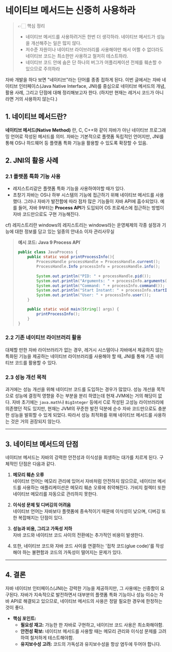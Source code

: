# 네이티브 메서드는 신중히 사용하라

>👉🏻 핵심 정리
> - 네이티브 메서드를 사용하려거든 한번 더 생각하라. 네이티브 메서드가 성능을 개선해주는 일은 많지 않다.
> - 저수준 자원이나 네이티브 라이브러리를 사용해야만 해서 어쩔 수 없더라도 네이티브 코드는 최소한만 사용하고 철저히 테스트하라.
> - 네이티브 코드 안에 숨은 단 하나의 버그가 어플리케이션 전체를 훼손할 수 있으므로 주의하라

자바 개발을 하다 보면 "네이티브"라는 단어를 종종 접하게 된다.
이번 글에서는 자바 네이티브 인터페이스(Java Native Interface, JNI)를 중심으로 
네이티브 메서드의 개념, 활용 사례, 그리고 단점에 대해 정리해보고자 한다.
(하지만 현재는 레거시 코드가 아니라면 거의 사용하지 않는다.)

## 1. 네이티브 메서드란?

**네이티브 메서드(Native Method)** 란, C, C++와 같이 자바가 아닌 네이티브 프로그래밍 언어로 작성된 메서드를 의미. 
자바는 기본적으로 플랫폼 독립적인 언어지만, JNI를 통해 OS나 하드웨어 등 플랫폼 특화 기능을 활용할 수 있도록 확장할 수 있음.



## 2. JNI의 활용 사례

### 2.1 플랫폼 특화 기능 사용

- 레지스트리같은 플랫폼 특화 기능을 사용하여야할 때가 있다. 
- 초창기 자바는 OS나 하부 시스템의 기능에 접근하기 위해 네이티브 메서드를 사용했다.
그러나 자바가 발전함에 따라 점차 많은 기능들이 자바 API에 흡수되었다. 
예를 들어, 자바 9부터는 **Process API**가 도입되어 OS 프로세스에 접근하는 방법이 자바 코드만으로도 구현 가능해진다.

cf) 레지스트리란
windows의 레지스트리는 windows라는 운영체제의 각종 설정과 기능에 대한 정보를 담고 있는 일종의 안내소 이자 관리사무실

> **예시 코드: Java 9 Process API**`
>
> ```java
> public class JavaProcess {
>     public static void printProcessInfo(){
>         ProcessHandle processHandle = ProcessHandle.current();
>         ProcessHandle.Info processInfo = processHandle.info();
>     
>         System.out.println("PID: " + processHandle.pid());
>         System.out.println("Arguments: " + processInfo.arguments());
>         System.out.println("Command: " + processInfo.command());
>         System.out.println("Start Instant: " + processInfo.startInstant());
>         System.out.println("User: " + processInfo.user());    
>     }
> 
>     public static void main(String[] args) {
>         printProcessInfo();
>     }
> }
> ```

### 2.2 기존 네이티브 라이브러리 활용

대체할 만한 자바 라이브러리가 없는 경우, 레거시 시스템이나 자바에서 제공하지 않는 특화된 기능을 제공하는 네이티브 라이브러리를 사용해야 할 때, 
JNI를 통해 기존 네이티브 코드를 활용할 수 있다.

### 2.3 성능 개선 목적

과거에는 성능 개선을 위해 네이티브 코드를 도입하는 경우가 많았다. 
성능 개선을 목적으로 성능에 결정적 영향을 주는 부분을 분리 하였는데 현재 JVM에는 거의 해당이 없다. 
자바 초기에는 `java.math`나 `BigInteger` 등에서 C로 작성된 고성능 라이브러리에 의존했던 적도 있지만,
현재는 JVM의 꾸준한 발전 덕분에 순수 자바 코드만으로도 충분한 성능을 발휘할 수 있게 되었다.
따라서 성능 최적화를 위해 네이티브 메서드를 사용하는 것은 거의 권장되지 않는다.

---

## 3. 네이티브 메서드의 단점

네이티브 메서드는 자바의 강력한 안전성과 이식성을 희생하는 대가를 치르게 된다. 구체적인 단점은 다음과 같다.

1. **메모리 훼손 오류**  
   네이티브 언어는 메모리 관리에 있어서 자바처럼 안전하지 않으므로, 네이티브 메서드를 사용하는 애플리케이션은 메모리 훼손 오류에 취약해진다. 
   가비지 컬렉터 또한 네이티브 메모리를 자동으로 관리하지 못한다.

2. **이식성 문제 및 디버깅의 어려움**  
   네이티브 언어는 자바보다 플랫폼에 종속적이기 때문에 이식성이 낮으며, 디버깅 또한 복잡해지는 단점이 있다.

3. **성능과 비용, 그리고 가독성 저하**  
   자바 코드와 네이티브 코드 사이의 전환에는 추가적인 비용이 발생한다. 
4. 또한, 네이티브 코드와 자바 코드 사이를 연결하는 '접착 코드(glue code)'를 작성해야 하는 불편함과 코드의 가독성이 떨어지는 문제가 있다.

---

## 4. 결론

자바 네이티브 인터페이스(JNI)는 강력한 기능을 제공하지만, 그 사용에는 신중함이 요구된다. 
자바가 지속적으로 발전하면서 대부분의 플랫폼 특화 기능이나 성능 이슈는 자바 API로 해결되고 있으므로, 네이티브 메서드의 사용은 정말 필요한 경우에 한정하는 것이 좋다.

- **핵심 포인트:**
    - **필요성 재고:** 가능한 한 자바로 구현하고, 네이티브 코드 사용은 최소화해야함.
    - **안전성 확보:** 네이티브 메서드를 사용할 때는 메모리 관리와 이식성 문제를 고려하여 철저하게 테스트해야함.
    - **유지보수성 고려:** 코드의 가독성과 유지보수성을 항상 염두에 두어야 합니다.

